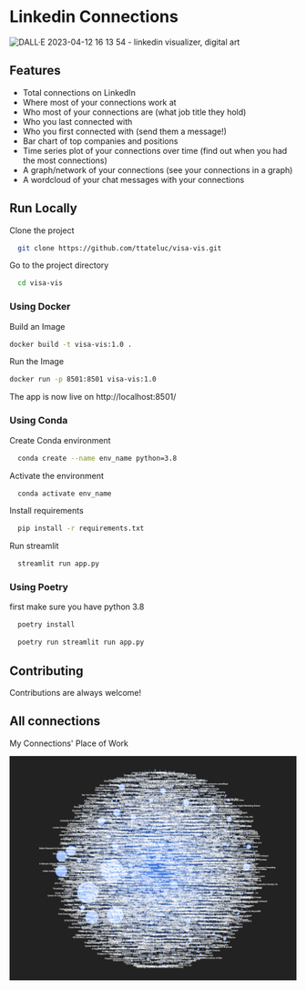 # Linkedin Connections
![DALL·E 2023-04-12 16 13 54 - linkedin visualizer, digital art](https://user-images.githubusercontent.com/97220909/231603315-4399e0c6-8182-438a-93b5-b112b56a9917.png)


## Features

- Total connections on LinkedIn
- Where most of your connections work at
- Who most of your connections are (what job title they hold)
- Who you last connected with
- Who you first connected with (send them a message!)
- Bar chart of top companies and positions
- Time series plot of your connections over time (find out when you had the most connections)
- A graph/network of your connections (see your connections in a graph)
- A wordcloud of your chat messages with your connections

## Run Locally

Clone the project

```bash
  git clone https://github.com/ttateluc/visa-vis.git
```

Go to the project directory

```bash
  cd visa-vis
```

### Using Docker

Build an Image

```bash
docker build -t visa-vis:1.0 .
```

Run the Image

```bash
docker run -p 8501:8501 visa-vis:1.0
```

The app is now live on http://localhost:8501/

### Using Conda

Create Conda environment

```bash
  conda create --name env_name python=3.8
```

Activate the environment

```bash
  conda activate env_name
```

Install requirements

```bash
  pip install -r requirements.txt
```

Run streamlit

```bash
  streamlit run app.py
```

### Using Poetry

first make sure you have python 3.8

```bash
  poetry install
```

```bash
  poetry run streamlit run app.py
```

## Contributing

Contributions are always welcome!

## All connections

My Connections' Place of Work

<img src="media/app/all.png" width="600">
